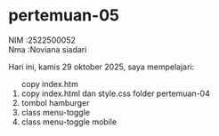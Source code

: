 # pertemuan-05
NIM :2522500052<br>
Nma :Noviana siadari<br>

Hari ini, kamis 29 oktober 2025, saya mempelajari:
<ol>copy index.htm
<li>copy index.html dan style.css folder pertemuan-04 </li>
<li>tombol hamburger </li>
<li>class menu-toggle </li>
<li>class menu-toggle mobile </li>